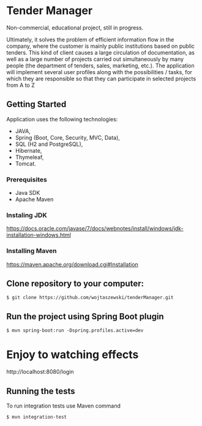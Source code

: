 # Tender Manager

Non-commercial, educational project, still in progress.

Ultimately, it solves the problem of efficient information flow in the company, where the customer is mainly public institutions based on public tenders. This kind of client causes a large circulation of documentation, as well as a large number of projects carried out simultaneously by many people (the department of tenders, sales, marketing, etc.).
The application will implement several user profiles along with the possibilities / tasks,
for which they are responsible so that they can participate in selected projects from A to Z


## Getting Started
Application uses the following technologies: 
-	JAVA, 
-	Spring (Boot, Core, Security, MVC, Data), 
-	SQL (H2 and PostgreSQL), 
-	Hibernate, 
-	Thymeleaf, 
-	Tomcat.

### Prerequisites
-	Java SDK
-	Apache Maven

### Instaling JDK
https://docs.oracle.com/javase/7/docs/webnotes/install/windows/jdk-installation-windows.html

### Installing Maven
https://maven.apache.org/download.cgi#Installation

## Clone repository to your computer:
```
$ git clone https://github.com/wojtaszewski/tenderManager.git
```

## Run the project using Spring Boot plugin
```
$ mvn spring-boot:run -Dspring.profiles.active=dev
```

# Enjoy to watching effects
http://localhost:8080/login

## Running the tests
To run integration tests use Maven command
```
$ mvn integration-test
```
